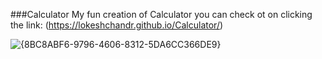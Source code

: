 ###Calculator 
My fun creation of Calculator you can check ot on clicking the link: (https://lokeshchandr.github.io/Calculator/)

![{8BC8ABF6-9796-4606-8312-5DA6CC366DE9}](https://github.com/user-attachments/assets/9836f0cd-559c-480d-b88d-1802d30196a9)
